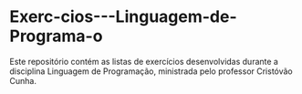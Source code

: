 # Exerc-cios---Linguagem-de-Programa-o
Este repositório contém as listas de exercícios desenvolvidas durante a disciplina Linguagem de Programação, ministrada pelo professor Cristóvão Cunha.
